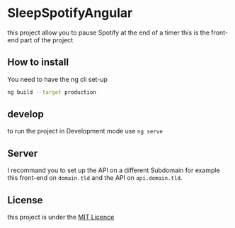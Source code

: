 # SleepSpotifyAngular

this project allow you to pause Spotify at the end of a timer
this is the front-end part of the project

## How to install
You need to have the ng cli set-up

``` bash
ng build --target production
```

## develop
to run the project in Development mode use `ng serve`

## Server
I recommand you to set up the API on a different Subdomain for example this front-end on `domain.tld` and the API on `api.domain.tld`.

## License
this project is under the [MIT Licence](https://github.com/SleepSpotify/SleepSpotify-Angular/blob/master/LICENSE)
